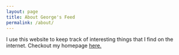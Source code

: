 ```yaml
---
layout: page
title: About George's Feed
permalink: /about/
---
```


I use this website to keep track of interesting things that I find on the
internet.  Checkout my homepage <a href="http://georgepearman.com">here.</a>
